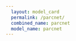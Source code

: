```yaml
---
  layout: model_card
  permalink: /parcnet/
  combined_name: parcnet
  model_name: parcnet
---
```

  